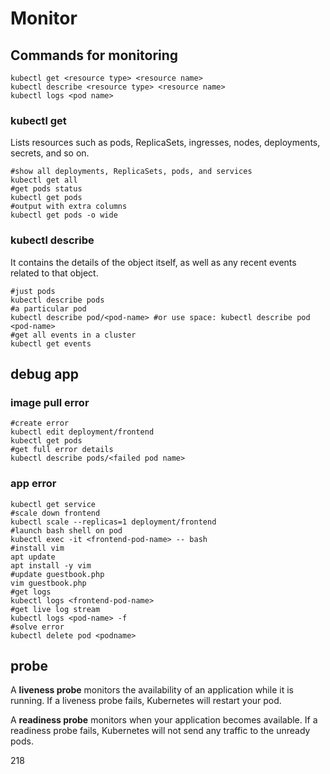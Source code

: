 # Monitor

## Commands for monitoring
```
kubectl get <resource type> <resource name>
kubectl describe <resource type> <resource name>
kubectl logs <pod name>
```

### kubectl get
Lists resources such as pods, ReplicaSets, ingresses, nodes, deployments, secrets, and so on.
```
#show all deployments, ReplicaSets, pods, and services 
kubectl get all
#get pods status
kubectl get pods
#output with extra columns
kubectl get pods -o wide
```

### kubectl describe
It contains the details of the object itself, as well as any recent events 
related to that object.
```
#just pods
kubectl describe pods
#a particular pod
kubectl describe pod/<pod-name> #or use space: kubectl describe pod <pod-name>
#get all events in a cluster
kubectl get events
```

## debug app

### image pull error
```
#create error
kubectl edit deployment/frontend
kubectl get pods
#get full error details
kubectl describe pods/<failed pod name>
```

### app error
```
kubectl get service 
#scale down frontend
kubectl scale --replicas=1 deployment/frontend
#launch bash shell on pod
kubectl exec -it <frontend-pod-name> -- bash
#install vim
apt update
apt install -y vim
#update guestbook.php
vim guestbook.php
#get logs
kubectl logs <frontend-pod-name>
#get live log stream
kubectl logs <pod-name> -f
#solve error
kubectl delete pod <podname>
```

## probe
A **liveness probe** monitors the availability of an application while it is 
running. If a liveness probe fails, Kubernetes will restart your pod. 

A **readiness probe** monitors when your application becomes available. If a 
readiness probe fails, Kubernetes will not send any traffic to the unready 
pods.

218
